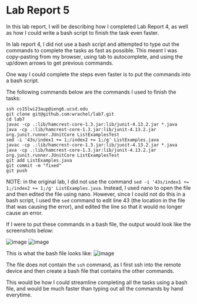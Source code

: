 # Lab Report 5

In this lab report, I will be describing how I completed Lab Report 4, as well as how I could write a bash script to finish the task even faster.

In lab report 4, I did not use a bash script and attempted to type out the commands to complete 
the tasks as fast as possible. This meant I was copy-pasting from my browser, using tab to autocomplete, and using the up/down arrows to get previous commands. 

One way I could complete the steps even faster is to put the commands into a bash script.

The following commands below are the commands I used to finish the tasks:
```
ssh cs15lwi23aup@ieng6.ucsd.edu
git clone git@github.com:wrachel/lab7.git
cd lab7
javac -cp .:lib/hamcrest-core-1.3.jar:lib/junit-4.13.2.jar *.java
java -cp .:lib/hamcrest-core-1.3.jar:lib/junit-4.13.2.jar org.junit.runner.JUnitCore ListExamplesTest
sed -i '43s/index1 += 1;/index2 += 1;/g' ListExamples.java
javac -cp .:lib/hamcrest-core-1.3.jar:lib/junit-4.13.2.jar *.java
java -cp .:lib/hamcrest-core-1.3.jar:lib/junit-4.13.2.jar org.junit.runner.JUnitCore ListExamplesTest
git add ListExamples.java
git commit -m "fixed"
git push
```

NOTE: in the original lab, I did not use the command `sed -i '43s/index1 += 1;/index2 += 1;/g' ListExamples.java`. Instead, I used nano to open the file and then edited the file using nano. However, since I could not do this in a bash script, I used the `sed` command to edit line 43 (the location in the file that was causing the error), and edited the line so that it would no longer cause an error. 

If I were to put these commands in a bash file, the output would look like the screenshots below:

![image](https://user-images.githubusercontent.com/40574565/224580110-ccd8b968-fec7-42a2-b28f-85fd368b95d9.png)
![image](https://user-images.githubusercontent.com/40574565/224580124-db76917a-19d3-4738-aca5-a67b13427932.png)

This is what the bash file looks like:
![image](https://user-images.githubusercontent.com/40574565/224580135-cba485b4-df1d-4885-a5c5-70f6bb5ca05e.png)

The file does not contain the `ssh` command, as I first ssh into the remote device and then create a bash file that contains the other commands. 

This would be how I could streamline completing all the tasks using a bash file, and would be much faster than typing out all the commands by hand everytime.



